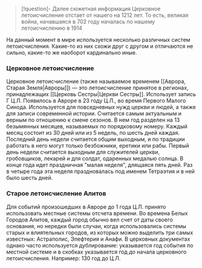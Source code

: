 > [!question]- Далее сюжетная информация
> Церковное летоисчисление отстает от нашего на 1212 лет. То есть, великая война, начавшаяся в 702 году началась по нашему летоисчислению в 1914

На данный момент в мире используется несколько различных систем летоисчисления. Какие-то из них схожи друг с другом и отличаются не сильно, какие-то же наоборот кардинально иные.

### Церковное летоисчисление
Церковное летоисчисление (также называемое временем [[Аврора, Старая Земля|Авроры]]) — это летоисчисление принятое в регионах, принадлежащих [[Церковь Сестры|Церкви Сестры]]. Использует запись Г Ц.Л. Появилось в Авроре в 23 году Ц.Л., во время Первого Малого Синода. Используется для повседневных нужд церкви и людей, а также для записи современной истории. Считается самым актуальным и верным по отношению к смене сезонов. В нем год разделен на 13 безымянных месяцев, называемых по порядковому номеру. Каждый месяц состоит из 30 дней или из 5 недель, по шесть дней каждая. Последний день недели считается общим выходным, и по традиции работать в него могут только безбожники, еретики или рабы. Первый день недели считается выходным для служителей церкви, гробовщиков, лекарей и для солдат, одаренных медалью солнца. В конце года идет праздничная "малая неделя", длящаяся пять дней. Раз в четыре года эта неделя праздновалась под именем Тетраэтия и в ней было шесть дней.

### Старое летоисчисление Алитов
Для событий произошедших в Авроре до 1 года Ц.Л. принято использовать местные системы отсчета времени. Во времена Белых Городов Алитов, каждый город обычно вел счет от даты своего основания, но нередки были случаи, когда использовались системы старых и влиятельных городов, из которых можно выделить три самых известных: Астраполис, Элефтерия и Анафи. В церковных документах однако часто используется дублирование: указывается год события по местной системе и в скобках указывается год *до* начала церковного летоисчисления. Например: 130 год до Ц.Л.
